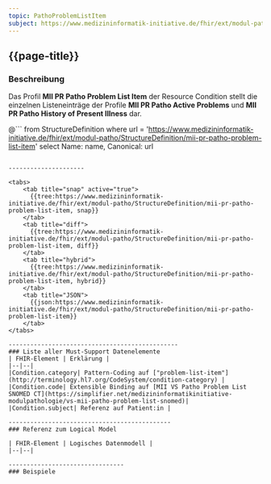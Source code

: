 ```yaml
---
topic: PathoProblemListItem
subject: https://www.medizininformatik-initiative.de/fhir/ext/modul-patho/StructureDefinition/mii-pr-patho-problem-list-item
---
```


## {{page-title}}

### Beschreibung

Das Profil **MII PR Patho Problem List Item** der Resource Condition stellt die einzelnen Listeneinträge der Profile **MII PR Patho Active Problems** und **MII PR Patho History of Present Illness** dar. 

@```
from StructureDefinition where url = 'https://www.medizininformatik-initiative.de/fhir/ext/modul-patho/StructureDefinition/mii-pr-patho-problem-list-item' select Name: name, Canonical: url
```

---------------------

<tabs>
    <tab title="snap" active="true">
      {{tree:https://www.medizininformatik-initiative.de/fhir/ext/modul-patho/StructureDefinition/mii-pr-patho-problem-list-item, snap}}
    </tab>
    <tab title="diff">
      {{tree:https://www.medizininformatik-initiative.de/fhir/ext/modul-patho/StructureDefinition/mii-pr-patho-problem-list-item, diff}}
    </tab>
    <tab title="hybrid">
      {{tree:https://www.medizininformatik-initiative.de/fhir/ext/modul-patho/StructureDefinition/mii-pr-patho-problem-list-item, hybrid}}
    </tab>
    <tab title="JSON">
      {{json:https://www.medizininformatik-initiative.de/fhir/ext/modul-patho/StructureDefinition/mii-pr-patho-problem-list-item}}
    </tab>
</tabs>

-----------------------------------------------
### Liste aller Must-Support Datenelemente
| FHIR-Element | Erklärung |
|--|--|
|Condition.category| Pattern-Coding auf ["problem-list-item"](http://terminology.hl7.org/CodeSystem/condition-category) |
|Condition.code| Extensible Binding auf [MII VS Patho Problem List SNOMED CT](https://simplifier.net/medizininformatikinitiative-modulpathologie/vs-mii-patho-problem-list-snomed)|
|Condition.subject| Referenz auf Patient:in |

---------------------------------------------
### Referenz zum Logical Model

| FHIR-Element | Logisches Datenmodell |
|--|--|

--------------------------------
### Beispiele
